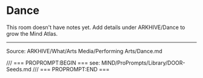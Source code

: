 # Dance

This room doesn't have notes yet. Add details under ARKHIVE/Dance to grow the Mind Atlas.

---
Source: ARKHIVE/What/Arts Media/Performing Arts/Dance.md

/// === PROPROMPT:BEGIN ===
see: MIND/ProPrompts/Library/DOOR-Seeds.md
/// === PROPROMPT:END ===
